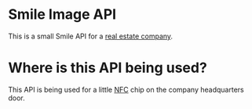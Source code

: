 # Smile Image API
This is a small Smile API for a [real estate company](https://www.capital.lt/lt/capital-klaipeda-o13).
# Where is this API being used?
This API is being used for a little [NFC](https://nfc-forum.org/learn/what-nfc-does) chip on the company headquarters door.